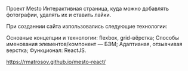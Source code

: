 Проект Mesto Интерактивная страница, куда можно добавлять фотографии, удалять их и ставить лайки.

При созданнии сайта изпользовались следующие технологии:

Основные концепции и технологии: flexbox, grid-вёрстка; Способы именования элементов/компонент — БЭМ; Адаптианая, отзывчивая верстка; Функционал: ReactJS.

https://rmatrosov.github.io/mesto-react/
